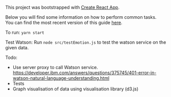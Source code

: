 This project was bootstrapped with [Create React App](https://github.com/facebookincubator/create-react-app).

Below you will find some information on how to perform common tasks.<br>
You can find the most recent version of this guide [here](https://github.com/facebookincubator/create-react-app/blob/master/packages/react-scripts/template/README.md).

To run:
`yarn start`

Test Watson:
Run `node src/testEmotion.js` to test the watson service on the given data.

Todo:
- Use server proxy to call Watson service.
https://developer.ibm.com/answers/questions/375745/401-error-in-watson-natural-language-understanding.html
- Tests
- Graph visualisation of data using visualisation library (d3.js)
